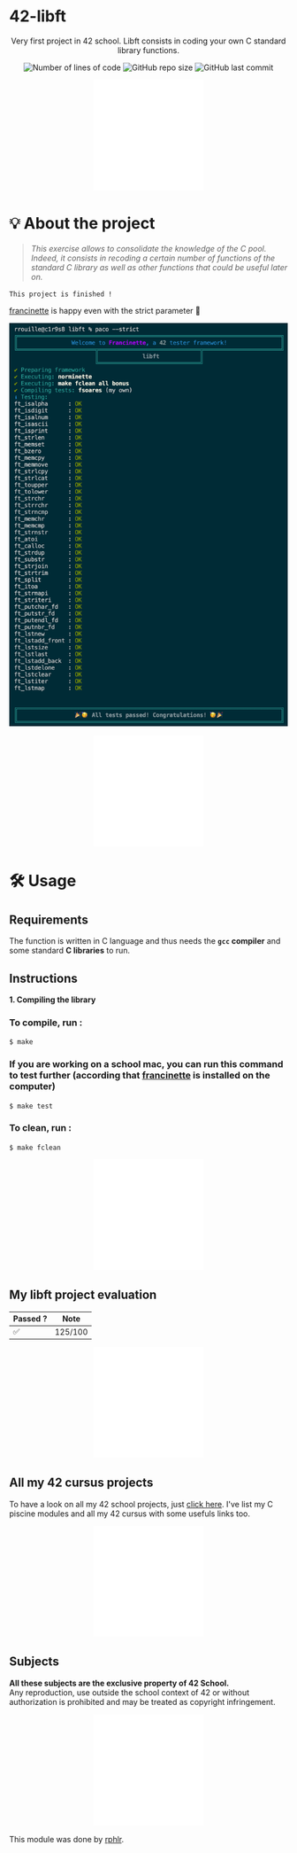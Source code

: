 # 42-libft
<p align="center">Very first project in 42 school. Libft consists in coding your own C standard library functions.</p>

<p align="center">
	<img alt="Number of lines of code" src="https://img.shields.io/tokei/lines/github/rphlr/42-libft?color=green&logo=Codecademy&logoColor=green&style=flat-square">
	<img alt="GitHub repo size" src="https://img.shields.io/github/repo-size/rphlr/42-libft?color=green&logo=github&logoColor=green&style=flat-square">
	<img alt="GitHub last commit" src="https://img.shields.io/github/last-commit/rphlr/42-libft?color=green&logo=github&logoColor=green&style=flat-square">
</p>

<div align="center" style="text-align:center">
	<img src="https://raw.githubusercontent.com/rphlr/rphlr/main/imgs/separator.gif" alt="Separator" width ="200">
</div>

# 💡 About the project

> _This exercise allows to consolidate the knowledge of the C pool. Indeed, it consists in recoding a certain number of functions of the standard C library as well as other functions that could be useful later on._

	This project is finished !
	
[francinette](https://github.com/xicodomingues/francinette) is happy even with the strict parameter 🙂

![francinette](Francinette.png)

<div align="center" style="text-align:center">
	<img src="https://raw.githubusercontent.com/rphlr/rphlr/main/imgs/separator.gif" alt="Separator" width ="200">
</div>

# 🛠️ Usage

## Requirements

The function is written in C language and thus needs the **`gcc` compiler** and some standard **C libraries** to run.

## Instructions

**1. Compiling the library**

### To compile, run :

```shell
$ make
```

### If you are working on a school mac, you can run this command to test further (according that [francinette](https://github.com/xicodomingues/francinette) is installed on the computer)

```shell
$ make test
```

### To clean, run :

```shell
$ make fclean
```

<div align="center" style="text-align:center">
	<img src="https://raw.githubusercontent.com/rphlr/rphlr/main/imgs/separator.gif" alt="Separator" width ="200">
</div>

## My libft project evaluation

<div align="center">

|      Passed ?      |   Note  |
|--------------------|:-------:|
| :white_check_mark: | 125/100 |

</div>

<div align="center" style="text-align:center">
	<img src="https://raw.githubusercontent.com/rphlr/rphlr/main/imgs/separator.gif" alt="Separator" width ="200">
</div>

## All my 42 cursus projects
To have a look on all my 42 school projects, just [click here](https://github.com/rphlr/42-School). I've list my C piscine modules and all my 42 cursus with some usefuls links too.

<div align="center" style="text-align:center">
	<img src="https://raw.githubusercontent.com/rphlr/rphlr/main/imgs/separator.gif" alt="Separator" width ="200">
</div>

## Subjects
__All these subjects are the exclusive property of 42 School.__<br />
Any reproduction, use outside the school context of 42 or without authorization is prohibited and may be treated as copyright infringement.

<div align="center" style="text-align:center">
	<img src="https://raw.githubusercontent.com/rphlr/rphlr/main/imgs/separator.gif" alt="Separator" width ="200">
</div>

This module was done by [rphlr](https://rphlr.ch).